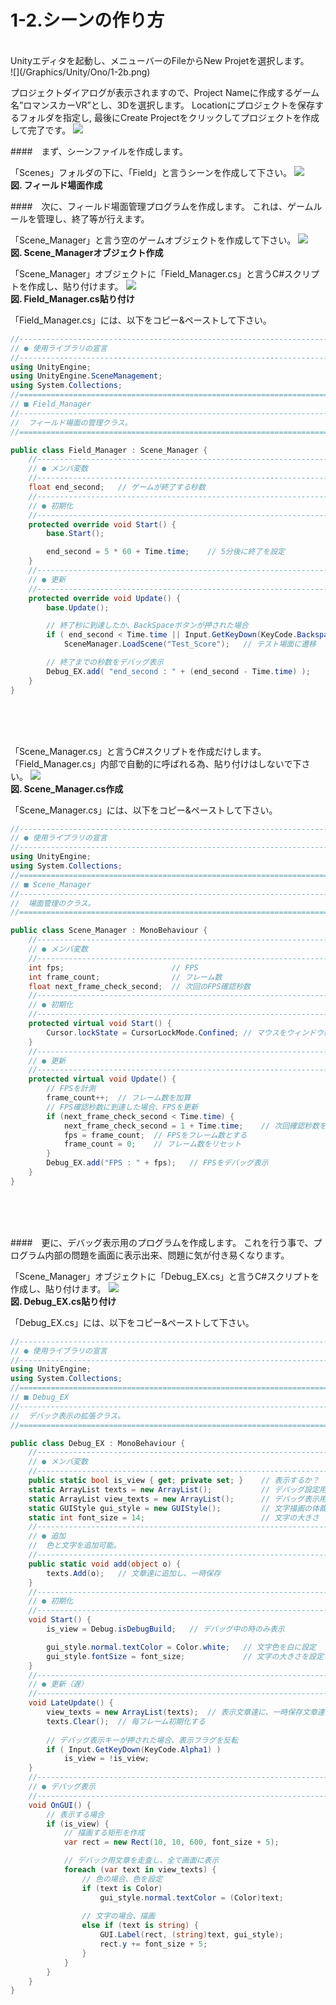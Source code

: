 # 1-2.シーンの作り方
<br>
Unityエディタを起動し、メニューバーのFileからNew Projetを選択します。
<br>
![](/Graphics/Unity/Ono/1-2b.png)
<br>


プロジェクトダイアログが表示されますので、Project Nameに作成するゲーム名”ロマンスカーVR”とし、3Dを選択します。
Locationにプロジェクトを保存するフォルダを指定し, 最後にCreate Projectをクリックしてプロジェクトを作成して完了です。
![](/Graphics/Unity/Ono/1-2c.png)


####　まず、シーンファイルを作成します。
<br>


「Scenes」フォルダの下に、「Field」と言うシーンを作成して下さい。
![](/Graphics/Unity/Chapter_2/Field_Scene/1.jpg)  
**図. フィールド場面作成**
<br>



####　次に、フィールド場面管理プログラムを作成します。
これは、ゲームルールを管理し、終了等が行えます。
<br>


「Scene_Manager」と言う空のゲームオブジェクトを作成して下さい。
![](/Graphics/Unity/Chapter_2/Field_Scene/2.jpg)  
**図. Scene_Managerオブジェクト作成**
<br>


「Scene_Manager」オブジェクトに「Field_Manager.cs」と言うC#スクリプトを作成し、貼り付けます。
![](/Graphics/Unity/Chapter_2/Field_Scene/3.jpg)  
**図. Field_Manager.cs貼り付け**
<br>


「Field_Manager.cs」には、以下をコピー&ペーストして下さい。

```c#:Field_Manager.cs
//------------------------------------------------------------------------
// ● 使用ライブラリの宣言
//------------------------------------------------------------------------
using UnityEngine;
using UnityEngine.SceneManagement;
using System.Collections;
//========================================================================
// ■ Field_Manager
//------------------------------------------------------------------------
//	フィールド場面の管理クラス。
//========================================================================

public class Field_Manager : Scene_Manager {
	//--------------------------------------------------------------------
	// ● メンバ変数
	//--------------------------------------------------------------------
	float end_second;	// ゲームが終了する秒数
	//--------------------------------------------------------------------
	// ● 初期化
	//--------------------------------------------------------------------
	protected override void Start() {
		base.Start();

		end_second = 5 * 60 + Time.time;	// 5分後に終了を設定
	}
	//--------------------------------------------------------------------
	// ● 更新
	//--------------------------------------------------------------------
	protected override void Update() {
		base.Update();

		// 終了秒に到達したか、BackSpaceボタンが押された場合
		if ( end_second < Time.time || Input.GetKeyDown(KeyCode.Backspace) )
			SceneManager.LoadScene("Test_Score");	// テスト場面に遷移

		// 終了までの秒数をデバッグ表示
		Debug_EX.add( "end_second : " + (end_second - Time.time) );
	}
}
```

<br>
<br>
<br>


「Scene_Manager.cs」と言うC#スクリプトを作成だけします。
「Field_Manager.cs」内部で自動的に呼ばれる為、貼り付けはしないで下さい。
![](/Graphics/Unity/Chapter_2/Field_Scene/4.jpg)  
**図. Scene_Manager.cs作成**
<br>


「Scene_Manager.cs」には、以下をコピー&ペーストして下さい。

```c#:Scene_Manager.cs
//------------------------------------------------------------------------
// ● 使用ライブラリの宣言
//------------------------------------------------------------------------
using UnityEngine;
using System.Collections;
//========================================================================
// ■ Scene_Manager
//------------------------------------------------------------------------
//	場面管理のクラス。
//========================================================================

public class Scene_Manager : MonoBehaviour {
	//--------------------------------------------------------------------
	// ● メンバ変数
	//--------------------------------------------------------------------
	int fps;						// FPS
	int frame_count;				// フレーム数
	float next_frame_check_second;	// 次回のFPS確認秒数
	//--------------------------------------------------------------------
	// ● 初期化
	//--------------------------------------------------------------------
	protected virtual void Start() {
		Cursor.lockState = CursorLockMode.Confined;	// マウスをウィンドウ枠内に固定
	}
	//--------------------------------------------------------------------
	// ● 更新
	//--------------------------------------------------------------------
	protected virtual void Update() {
		// FPSを計測
		frame_count++;	// フレーム数を加算
		// FPS確認秒数に到達した場合、FPSを更新
		if (next_frame_check_second < Time.time) {
			next_frame_check_second = 1 + Time.time;	// 次回確認秒数を設定
			fps = frame_count;	// FPSをフレーム数とする
			frame_count = 0;	// フレーム数をリセット
		}
		Debug_EX.add("FPS : " + fps);	// FPSをデバッグ表示
	}
}
```

<br>
<br>
<br>


####　更に、デバッグ表示用のプログラムを作成します。
これを行う事で、プログラム内部の問題を画面に表示出来、問題に気が付き易くなります。
<br>


「Scene_Manager」オブジェクトに「Debug_EX.cs」と言うC#スクリプトを作成し、貼り付けます。
![](/Graphics/Unity/Chapter_2/Field_Scene/5.jpg)  
**図. Debug_EX.cs貼り付け**
<br>


「Debug_EX.cs」には、以下をコピー&ペーストして下さい。

```c#:Debug_EX.cs
//------------------------------------------------------------------------
// ● 使用ライブラリの宣言
//------------------------------------------------------------------------
using UnityEngine;
using System.Collections;
//========================================================================
// ■ Debug_EX
//------------------------------------------------------------------------
//	デバック表示の拡張クラス。
//========================================================================

public class Debug_EX : MonoBehaviour {
	//--------------------------------------------------------------------
	// ● メンバ変数
	//--------------------------------------------------------------------
	public static bool is_view { get; private set; }	// 表示するか？
	static ArrayList texts = new ArrayList();			// デバッグ設定用の文章達
	static ArrayList view_texts = new ArrayList();		// デバッグ表示用の文章達
	static GUIStyle gui_style = new GUIStyle();			// 文字描画の体裁
	static int font_size = 14;							// 文字の大きさ
	//--------------------------------------------------------------------
	// ● 追加
	//	色と文字を追加可能。
	//--------------------------------------------------------------------
	public static void add(object o) {
		texts.Add(o);	// 文章達に追加し、一時保存
	}
	//--------------------------------------------------------------------
	// ● 初期化
	//--------------------------------------------------------------------
	void Start() {
		is_view = Debug.isDebugBuild;	// デバッグ中の時のみ表示

		gui_style.normal.textColor = Color.white;	// 文字色を白に設定
		gui_style.fontSize = font_size;				// 文字の大きさを設定
	}
	//--------------------------------------------------------------------
	// ● 更新（遅）
	//--------------------------------------------------------------------
	void LateUpdate() {
		view_texts = new ArrayList(texts);	// 表示文章達に、一時保存文章達をコピー
		texts.Clear();	// 毎フレーム初期化する
		
		// デバッグ表示キーが押された場合、表示フラグを反転
		if ( Input.GetKeyDown(KeyCode.Alpha1) )
			is_view = !is_view;
	}
	//--------------------------------------------------------------------
	// ● デバッグ表示
	//--------------------------------------------------------------------
	void OnGUI() {
		// 表示する場合
		if (is_view) {
			// 描画する矩形を作成
			var rect = new Rect(10, 10, 600, font_size + 5);

			// デバック用文章を走査し、全て画面に表示
			foreach (var text in view_texts) {
				// 色の場合、色を設定
				if (text is Color)
					gui_style.normal.textColor = (Color)text;
					
				// 文字の場合、描画
				else if (text is string) {
					GUI.Label(rect, (string)text, gui_style);
					rect.y += font_size + 5;
				}
			}
		}
	}
}
```
<br>
<br>
<br>


